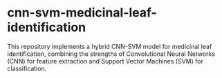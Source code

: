 # cnn-svm-medicinal-leaf-identification
This repository implements a hybrid CNN-SVM model for medicinal leaf identification, combining the strengths of Convolutional Neural Networks (CNN) for feature extraction and Support Vector Machines (SVM) for classification.
